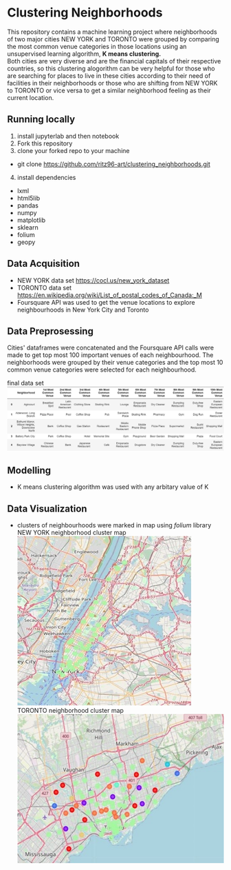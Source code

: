 # Clustering Neighborhoods  
This repository contains a machine learning project where neighborhoods of two major cities NEW YORK and TORONTO were grouped by comparing the most common venue categories in those locations using an unsupervised learning algorithm, **K means clustering.**  
Both cities are very diverse and are the financial capitals of their respective countries, so this clustering alogorithm can be very helpful for those who are searching for places to live in these cities according to their need of facilities in their neighborhoods or those who are shifting from NEW YORK to TORONTO or vice versa to get a similar neighborhood feeling as their current location.  
## Running locally  
1. install jupyterlab and then notebook  
2. Fork this repository  
3. clone your forked repo to your machine  
* git clone https://github.com/ritz96-art/clustering_neighborhoods.git  
4. install dependencies  
* lxml  
* html5lib  
* pandas  
* numpy  
* matplotlib  
* sklearn  
* folium  
* geopy   
## Data Acquisition
  * NEW YORK data set https://cocl.us/new_york_dataset    
  * TORONTO data set https://en.wikipedia.org/wiki/List_of_postal_codes_of_Canada:_M  
  * Foursquare API was used to get the venue locations to explore neighbourhoods in New York City and Toronto  
## Data Preprosessing  
  Cities' dataframes were concatenated and the Foursquare API calls were made to get top most 100 important venues of each neighbourhood. The neighborhoods were grouped by their venue categories and the top most 10 common venue categories were selected for each neighbourhood.
  
  final data set  
  ![final data set](https://github.com/ritz96-art/clustering_neighborhoods/blob/master/out/dataset.JPG)
## Modelling  
  * K means clustering algorithm was used with any arbitary value of K  
## Data Visualization  
  * clusters of neighbourhoods were marked in map using *folium* library   
  NEW YORK neighborhood cluster map  
  ![](https://github.com/ritz96-art/clustering_neighborhoods/blob/master/out/new_york_map.JPG)  
  TORONTO neighborhood cluster map  
  ![](https://github.com/ritz96-art/clustering_neighborhoods/blob/master/out/toronto_map.JPG)  
